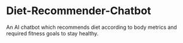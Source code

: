 # Diet-Recommender-Chatbot
An AI chatbot which recommends diet according to body metrics and required fitness goals to stay healthy. 
